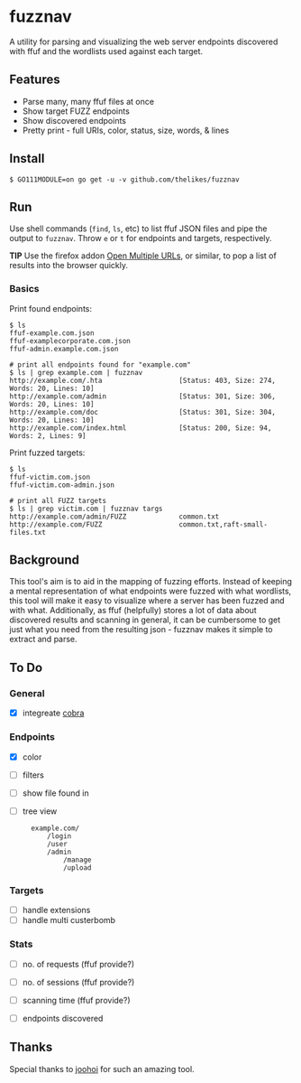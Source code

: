# fuzznav

A utility for parsing and visualizing the web server endpoints discovered with ffuf and the wordlists used against each target.

## Features
* Parse many, many ffuf files at once
* Show target FUZZ endpoints
* Show discovered endpoints
* Pretty print - full URIs, color, status, size, words, & lines

## Install

```
$ GO111MODULE=on go get -u -v github.com/thelikes/fuzznav
```

## Run

Use shell commands (`find`, `ls`, etc) to list ffuf JSON files and pipe the
output to `fuzznav`. Throw `e` or `t` for endpoints and targets, respectively. 

**TIP** Use the firefox addon [Open Multiple
URLs](https://addons.mozilla.org/en-US/firefox/addon/open-multiple-urls/), or
similar, to pop a list of results into the browser quickly.

### Basics

Print found endpoints:

```
$ ls
ffuf-example.com.json
ffuf-examplecorporate.com.json
ffuf-admin.example.com.json

# print all endpoints found for "example.com"
$ ls | grep example.com | fuzznav
http://example.com/.hta                   [Status: 403, Size: 274, Words: 20, Lines: 10]
http://example.com/admin                  [Status: 301, Size: 306, Words: 20, Lines: 10]
http://example.com/doc                    [Status: 301, Size: 304, Words: 20, Lines: 10]
http://example.com/index.html             [Status: 200, Size: 94, Words: 2, Lines: 9]
```

Print fuzzed targets:

```
$ ls
ffuf-victim.com.json
ffuf-victim.com-admin.json

# print all FUZZ targets
$ ls | grep victim.com | fuzznav targs
http://example.com/admin/FUZZ             common.txt
http://example.com/FUZZ                   common.txt,raft-small-files.txt
```

## Background
This tool's aim is to aid in the mapping of fuzzing efforts. Instead of keeping a mental representation of what endpoints were fuzzed with what wordlists, this tool will make it easy to visualize where a server has been fuzzed and with what. Additionally, as ffuf (helpfully) stores a lot of data about discovered results and scanning in general, it can be cumbersome to get just what you need from the resulting json - fuzznav makes it simple to extract and parse. 

## To Do

### General
- [x] integreate [cobra](https://github.com/spf13/cobra)

### Endpoints
- [x] color
- [ ] filters
- [ ] show file found in
- [ ] tree view

        example.com/
            /login
            /user
            /admin
                /manage
                /upload
        
### Targets
- [ ] handle extensions
- [ ] handle multi custerbomb

### Stats
- [ ] no. of requests (ffuf provide?)
- [ ] no. of sessions (ffuf provide?)
- [ ] scanning time (ffuf provide?)
- [ ] endpoints discovered


## Thanks
Special thanks to [joohoi](https://twitter.com/joohoi) for such an amazing tool.
